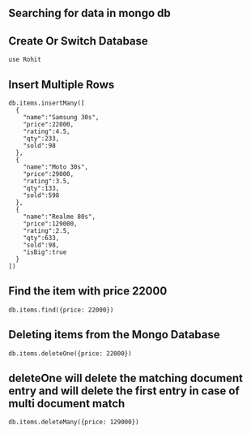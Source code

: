 ## Searching for data in mongo db

## Create Or Switch Database

```
use Rohit
```


## Insert Multiple Rows

```
db.items.insertMany([
  {
    "name":"Samsung 30s",
    "price":22000,
    "rating":4.5,
    "qty":233,
    "sold":98
  },
  {
    "name":"Moto 30s",
    "price":29000,
    "rating":3.5,
    "qty":133,
    "sold":598
  },
  {
    "name":"Realme 80s",
    "price":129000,
    "rating":2.5,
    "qty":633,
    "sold":98,
    "isBig":true
  }
])
```
## Find the item with price 22000
```
db.items.find({price: 22000})
```


## Deleting items from the Mongo Database
```
db.items.deleteOne({price: 22000})
```

## deleteOne will delete the matching document entry and will delete the first entry in case of multi document match
```
db.items.deleteMany({price: 129000})
```